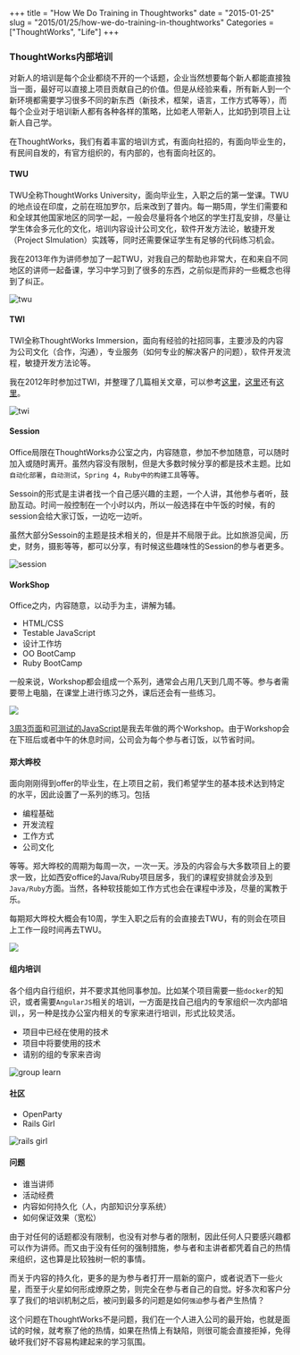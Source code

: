 +++
title = "How We Do Training in Thoughtworks"
date = "2015-01-25"
slug = "2015/01/25/how-we-do-training-in-thoughtworks"
Categories = ["ThoughtWorks", "Life"]
+++
### ThoughtWorks内部培训

对新人的培训是每个企业都绕不开的一个话题，企业当然想要每个新人都能直接独当一面，最好可以直接上项目贡献自己的价值。但是从经验来看，所有新人到一个新环境都需要学习很多不同的新东西（新技术，框架，语言，工作方式等等），而每个企业对于培训新人都有各种各样的策略，比如老人带新人，比如扔到项目上让新人自己学。

在ThoughtWorks，我们有着丰富的培训方式，有面向社招的，有面向毕业生的，有民间自发的，有官方组织的，有内部的，也有面向社区的。

#### TWU

TWU全称ThoughtWorks University，面向毕业生，入职之后的第一堂课。TWU的地点设在印度，之前在班加罗尔，后来改到了普内。每一期5周，学生们需要和和全球其他国家地区的同学一起，一般会尽量将各个地区的学生打乱安排，尽量让学生体会多元化的文化，培训内容设计公司文化，软件开发方法论，敏捷开发（Project SImulation）实践等，同时还需要保证学生有足够的代码练习机会。

我在2013年作为讲师参加了一起TWU，对我自己的帮助也非常大，在和来自不同地区的讲师一起备课，学习中学习到了很多的东西，之前似是而非的一些概念也得到了纠正。

![twu](/images/2015/02/twu33-resized.png)

#### TWI

TWI全称ThoughtWorks Immersion，面向有经验的社招同事，主要涉及的内容为公司文化（合作，沟通），专业服务（如何专业的解决客户的问题），软件开发流程，敏捷开发方法论等。

我在2012年时参加过TWI，并整理了几篇相关文章，可以参考[这里](http://icodeit.org/2012/08/thoughtworks-immersion-day-1/)，[这里](http://icodeit.org/2012/08/thoughtworks-immersion-day-2/)还有[这里](http://icodeit.org/2012/08/thoughtworks-immersion-day-3/)。

![twi](/images/2015/01/twi-resized.png)

#### Session

Office局限在ThoughtWorks办公室之内，内容随意，参加不参加随意，可以随时加入或随时离开。虽然内容没有限制，但是大多数时候分享的都是技术主题。比如`自动化部署`，`自动测试`，`Spring 4`，`Ruby中的构建工具`等等。

Sessoin的形式是主讲者找一个自己感兴趣的主题，一个人讲，其他参与者听，鼓励互动。时间一般控制在一个小时以内，所以一般选择在中午饭的时候，有的session会给大家订饭，一边吃一边听。

虽然大部分Sessoin的主题是技术相关的，但是并不局限于此。比如旅游见闻，历史，财务，摄影等等，都可以分享，有时候这些趣味性的Session的参与者更多。

![session](/images/2015/01/session-resized.png)

#### WorkShop

Office之内，内容随意，以动手为主，讲解为辅。

- HTML/CSS
- Testable JavaScript
- 设计工作坊
- OO BootCamp
- Ruby BootCamp

一般来说，Workshop都会组成一个系列，通常会占用几天到几周不等。参与者需要带上电脑，在课堂上进行练习之外，课后还会有一些练习。

![](/images/2015/01/workshop-resized.png)

[3周3页面](http://icodeit.org/3-pages-in-3-weeks/)和[可测试的JavaScript](http://icodeit.org/lwweb/)是我去年做的两个Workshop。由于Workshop会在下班后或者中午的休息时间，公司会为每个参与者订饭，以节省时间。

#### 郑大晔校

面向刚刚得到offer的毕业生，在上项目之前，我们希望学生的基本技术达到特定的水平，因此设置了一系列的练习。包括

- 编程基础
- 开发流程
- 工作方式
- 公司文化

等等。郑大晔校的周期为每周一次，一次一天。涉及的内容会与大多数项目上的要求一致，比如西安office的Java/Ruby项目居多，我们的课程安排就会涉及到`Java/Ruby`方面。当然，各种软技能如工作方式也会在课程中涉及，尽量的寓教于乐。

每期郑大晔校大概会有10周，学生入职之后有的会直接去TWU，有的则会在项目上工作一段时间再去TWU。

![](/images/2015/01/zhengda-resized.png)

#### 组内培训

各个组内自行组织，并不要求其他同事参加。比如某个项目需要一些`docker`的知识，或者需要`AngularJS`相关的培训，一方面是找自己组内的专家组织一次内部培训，，另一种是找办公室内相关的专家来进行培训，形式比较灵活。

- 项目中已经在使用的技术
- 项目中将要使用的技术
- 请别的组的专家来咨询

![group learn](/images/2015/01/group-resized.png)

#### 社区

- OpenParty
- Rails Girl

![rails girl](/images/2015/02/rails-girl-session-resized.png)

#### 问题

- 谁当讲师
- 活动经费
- 内容如何持久化（人，内部知识分享系统）
- 如何保证效果（宽松）

由于对任何的话题都没有限制，也没有对参与者的限制，因此任何人只要感兴趣都可以作为讲师。而又由于没有任何的强制措施，参与者和主讲者都凭着自己的热情来组织，这也算是比较独树一帜的事情。

而关于内容的持久化，更多的是为参与者打开一扇新的窗户，或者说洒下一些火星，而至于火星如何形成燎原之势，则完全在参与者自己的自觉。好多次和客户分享了我们的培训机制之后，被问到最多的问题是如何`强迫`参与者产生热情？

这个问题在ThoughtWorks不是问题，我们在一个人进入公司的最开始，也就是面试的时候，就考察了他的热情，如果在热情上有缺陷，则很可能会直接拒掉，免得破坏我们好不容易构建起来的学习氛围。

